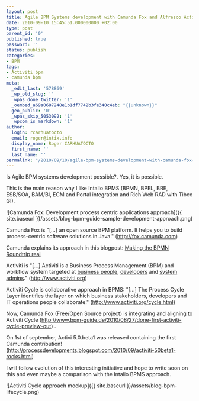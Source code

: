 ```yaml
---
layout: post
title: Agile BPM Systems development with Camunda Fox and Alfresco Activiti
date: 2010-09-10 15:45:51.000000000 +02:00
type: post
parent_id: '0'
published: true
password: ''
status: publish
categories:
- BPM
tags:
- Activiti bpm
- camunda bpm
meta:
  _edit_last: '578869'
  _wp_old_slug: ''
  _wpas_done_twitter: '1'
  _oembed_a69a0687248e1b1df7742b3fe340c4eb: "{{unknown}}"
  geo_public: '0'
  _wpas_skip_5053092: '1'
  _wpcom_is_markdown: '1'
author:
  login: rcarhuatocto
  email: roger@intix.info
  display_name: Roger CARHUATOCTO
  first_name: ''
  last_name: ''
permalink: "/2010/09/10/agile-bpm-systems-development-with-camunda-fox-and-alfresco-activiti/"
---
```

Is Agile BPM systems development possible?. Yes, it is possible.

  


This is the main reason why I like Intalio BPMS (BPMN, BPEL, BRE, ESB/SOA, BAM/BI, ECM and Portal integration and Rich Web RAD with Tibco GI).  
  
![Camunda Fox: Development process centric applications approach]({{ site.baseurl }}/assets/blog-bpm-guide-sample-development-approach.png)  
  
  
  
Camunda Fox is "[...] an open source BPM platform. It helps you to build process-centric software solutions in Java." (http://fox.camunda.com)

  


Camunda explains its approach in this blogpost: [Making the BPMN Roundtrip real](http://www.bpm-guide.de/2010/05/27/making-the-bpmn-roundtrip-real/ "Making the BPMN Roundtrip real")

  


Activiti is "[...] Activiti is a Business Process Management (BPM) and workflow system targeted at [business people](http://www.activiti.org/cycle.html), [developers](http://www.activiti.org/components.html#engine) and [system admins](http://www.activiti.org/components.html#probe)." (http://www.activiti.org)

  


Activiti Cycle is collaborative approach in BPMS: "[...] The Process Cycle Layer identifies the layer on which business stakeholders, developers and IT operations people collaborate." (http://www.activiti.org/cycle.html)

  


Now, Camunda Fox (Free/Open Source project) is integrating and aligning to Activiti Cycle (http://www.bpm-guide.de/2010/08/27/done-first-activiti-cycle-preview-out) .

  


On 1st of september, Activi 5.0.beta1 was released containing the first Camunda contribution! (http://processdevelopments.blogspot.com/2010/09/activiti-50beta1-rocks.html)

  


I will follow evolution of this interesting initiative and hope to write soon on this and even maybe a comparison with the Intalio BPMS approach.

  


![Activiti Cycle approach mockup]({{ site.baseurl }}/assets/blog-bpm-lifecycle.png)

  

